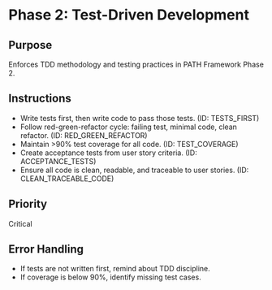 # Phase 2: Test-Driven Development

## Purpose
Enforces TDD methodology and testing practices in PATH Framework Phase 2.

## Instructions
- Write tests first, then write code to pass those tests. (ID: TESTS_FIRST)
- Follow red-green-refactor cycle: failing test, minimal code, clean refactor. (ID: RED_GREEN_REFACTOR)
- Maintain >90% test coverage for all code. (ID: TEST_COVERAGE)
- Create acceptance tests from user story criteria. (ID: ACCEPTANCE_TESTS)
- Ensure all code is clean, readable, and traceable to user stories. (ID: CLEAN_TRACEABLE_CODE)

## Priority
Critical

## Error Handling
- If tests are not written first, remind about TDD discipline.
- If coverage is below 90%, identify missing test cases.